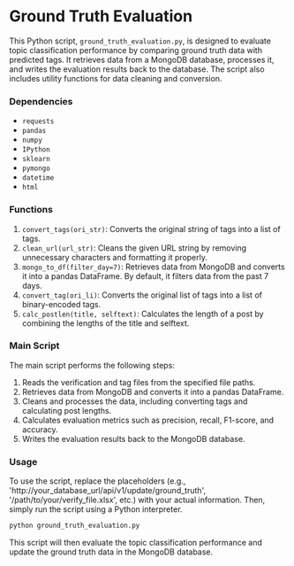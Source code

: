 # Ground Truth Evaluation

This Python script, `ground_truth_evaluation.py`, is designed to evaluate topic classification performance by comparing ground truth data with predicted tags. It retrieves data from a MongoDB database, processes it, and writes the evaluation results back to the database. The script also includes utility functions for data cleaning and conversion.

### Dependencies

- `requests`
- `pandas`
- `numpy`
- `IPython`
- `sklearn`
- `pymongo`
- `datetime`
- `html`

### Functions

1. `convert_tags(ori_str)`: Converts the original string of tags into a list of tags.
2. `clean_url(url_str)`: Cleans the given URL string by removing unnecessary characters and formatting it properly.
3. `mongo_to_df(filter_day=7)`: Retrieves data from MongoDB and converts it into a pandas DataFrame. By default, it filters data from the past 7 days.
4. `convert_tag(ori_li)`: Converts the original list of tags into a list of binary-encoded tags.
5. `calc_postlen(title, selftext)`: Calculates the length of a post by combining the lengths of the title and selftext.

### Main Script

The main script performs the following steps:

1. Reads the verification and tag files from the specified file paths.
2. Retrieves data from MongoDB and converts it into a pandas DataFrame.
3. Cleans and processes the data, including converting tags and calculating post lengths.
4. Calculates evaluation metrics such as precision, recall, F1-score, and accuracy.
5. Writes the evaluation results back to the MongoDB database.

### Usage

To use the script, replace the placeholders (e.g., 'http://your_database_url/api/v1/update/ground_truth', '/path/to/your/verify_file.xlsx', etc.) with your actual information. Then, simply run the script using a Python interpreter.

```bash
python ground_truth_evaluation.py
```

This script will then evaluate the topic classification performance and update the ground truth data in the MongoDB database.